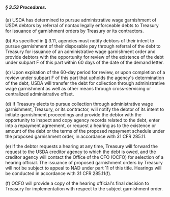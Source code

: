 ##### § 3.53 Procedures. #####

(a) USDA has determined to pursue administrative wage garnishment of USDA debtors by referral of nontax legally enforceable debts to Treasury for issuance of garnishment orders by Treasury or its contractors.

(b) As specified in § 3.11, agencies must notify debtors of their intent to pursue garnishment of their disposable pay through referral of the debt to Treasury for issuance of an administrative wage garnishment order and provide debtors with the opportunity for review of the existence of the debt under subpart F of this part within 60 days of the date of the demand letter.

(c) Upon expiration of the 60-day period for review, or upon completion of a review under subpart F of this part that upholds the agency's determination of the debt, USDA will transfer the debt for collection through administrative wage garnishment as well as other means through cross-servicing or centralized administrative offset.

(d) If Treasury elects to pursue collection through administrative wage garnishment, Treasury, or its contractor, will notify the debtor of its intent to initiate garnishment proceedings and provide the debtor with the opportunity to inspect and copy agency records related to the debt, enter into a repayment agreement, or request a hearing as to the existence or amount of the debt or the terms of the proposed repayment schedule under the proposed garnishment order, in accordance with 31 CFR 285.11.

(e) If the debtor requests a hearing at any time, Treasury will forward the request to the USDA creditor agency to which the debt is owed, and the creditor agency will contact the Office of the CFO (OCFO) for selection of a hearing official. The issuance of proposed garnishment orders by Treasury will not be subject to appeal to NAD under part 11 of this title. Hearings will be conducted in accordance with 31 CFR 285.11(f).

(f) OCFO will provide a copy of the hearing official's final decision to Treasury for implementation with respect to the subject garnishment order.
